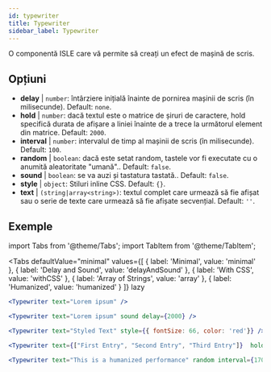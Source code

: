 ```yaml
---
id: typewriter 
title: Typewriter
sidebar_label: Typewriter
---
```


O componentă ISLE care vă permite să creați un efect de mașină de scris.

## Opțiuni

* __delay__ | `number`: întârziere inițială înainte de pornirea mașinii de scris (în milisecunde). Default: `none`.
* __hold__ | `number`: dacă textul este o matrice de șiruri de caractere, hold specifică durata de afișare a liniei înainte de a trece la următorul element din matrice. Default: `2000`.
* __interval__ | `number`: intervalul de timp al mașinii de scris (în milisecunde). Default: `100`.
* __random__ | `boolean`: dacă este setat random, tastele vor fi executate cu o anumită aleatoritate "umană".. Default: `false`.
* __sound__ | `boolean`: se va auzi și tastatura tastată.. Default: `false`.
* __style__ | `object`: Stiluri inline CSS. Default: `{}`.
* __text__ | `(string|array<string>)`: textul complet care urmează să fie afișat sau o serie de texte care urmează să fie afișate secvențial. Default: `''`.


## Exemple

import Tabs from '@theme/Tabs';
import TabItem from '@theme/TabItem';

<Tabs
    defaultValue="minimal"
    values={[
        { label: 'Minimal', value: 'minimal' },
        { label: 'Delay and Sound', value: 'delayAndSound' },
        { label: 'With CSS', value: 'withCSS' },
        { label: 'Array of Strings', value: 'array' },
        { label: 'Humanized', value: 'humanized' }
    ]}
    lazy
>

<TabItem value="minimal">

```jsx live
<Typewriter text="Lorem ipsum" />
```

</TabItem>

<TabItem value="delayAndSound">

```jsx live
<Typewriter text="Lorem ipsum" sound delay={2000} />
```

</TabItem>

<TabItem value="withCSS">

```jsx live
<Typewriter text="Styled Text" style={{ fontSize: 66, color: 'red'}} />
```

</TabItem>

<TabItem value="array">

```jsx live
<Typewriter text={["First Entry", "Second Entry", "Third Entry"]}  hold={2000} />
```

</TabItem>

<TabItem value="humanized">

```jsx live
<Typewriter text="This is a humanized performance" random interval={170} />
```

</TabItem>

</Tabs>

